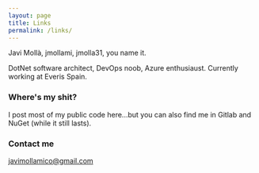 ```yaml
---
layout: page
title: Links
permalink: /links/
---
```


Javi Mollà, jmollami, jmolla31, you name it.

DotNet software architect, DevOps noob, Azure enthusiaust. Currently working at Everis Spain.

### Where's my shit?

I post most of my public code here...but you can also find me in Gitlab and NuGet (while it still lasts).

### Contact me

[javimollamico@gmail.com](mailto:javimollamico@gmail.com)
